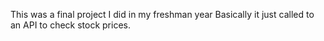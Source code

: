 This was a final project I did in my freshman year
Basically it just called to an API to check stock prices.
